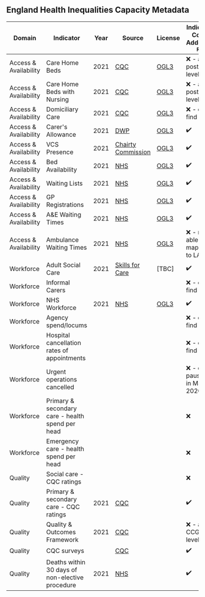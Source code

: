 ## England Health Inequalities Capacity Metadata

| Domain | Indicator | Year | Source | License | Indicator Code Added to `R/` | Data Added to `data/` |
| --- | --- | --- | --- | --- | --- | --- |
| Access & Availability | Care Home Beds | 2021 | [CQC](https://www.cqc.org.uk/about-us/transparency/using-cqc-data#directory) | [OGL3](https://www.nationalarchives.gov.uk/doc/open-government-licence/version/3/) | :x: - at postcode level | :x: |
| Access & Availability | Care Home Beds with Nursing | 2021 | [CQC](https://www.cqc.org.uk/about-us/transparency/using-cqc-data#directory) | [OGL3](https://www.nationalarchives.gov.uk/doc/open-government-licence/version/3/) | :x: - at postcode level | :x:  |
| Access & Availability | Domiciliary Care | 2021 | [CQC](https://www.cqc.org.uk/about-us/transparency/using-cqc-data#directory) | [OGL3](https://www.nationalarchives.gov.uk/doc/open-government-licence/version/3/) | :x: - can't find data  | :x: |
| Access & Availability | Carer's Allowance | 2021 | [DWP](https://www.gov.uk/government/collections/dwp-statistical-summaries) | [OGL3](https://www.nationalarchives.gov.uk/doc/open-government-licence/version/3/) | :heavy_check_mark: | :heavy_check_mark: |
| Access & Availability | VCS Presence | 2021 | [Chairty Commission](https://register-of-charities.charitycommission.gov.uk/register/full-register-download)  | [OGL3](https://www.nationalarchives.gov.uk/doc/open-government-licence/version/3/) | :heavy_check_mark: | :heavy_check_mark: |
| Access & Availability | Bed Availability | 2021 | [NHS](https://www.england.nhs.uk/statistics/statistical-work-areas/bed-availability-and-occupancy/) | [OGL3](https://www.nationalarchives.gov.uk/doc/open-government-licence/version/3/) | :heavy_check_mark: | :heavy_check_mark: |
| Access & Availability | Waiting Lists | 2021 | [NHS](https://www.england.nhs.uk/statistics/statistical-work-areas/diagnostics-waiting-times-and-activity/) | [OGL3](https://www.nationalarchives.gov.uk/doc/open-government-licence/version/3/) | :heavy_check_mark:  |:heavy_check_mark:  |
| Access & Availability | GP Registrations | 2021 | [NHS](https://digital.nhs.uk/data-and-information/publications/statistical/patients-registered-at-a-gp-practice/october-2021) | [OGL3](https://digital.nhs.uk/about-nhs-digital/terms-and-conditions#8-your-use-of-nhs-digital-content) | :heavy_check_mark: | :heavy_check_mark:  |
| Access & Availability | A&E Waiting Times | 2021 | [NHS](https://www.england.nhs.uk/statistics/statistical-work-areas/ae-waiting-times-and-activity/) | [OGL3](https://www.nationalarchives.gov.uk/doc/open-government-licence/version/3/) | :heavy_check_mark: | :heavy_check_mark:  |
| Access & Availability | Ambulance Waiting Times | 2021 | [NHS](https://www.england.nhs.uk/statistics/statistical-work-areas/ae-waiting-times-and-activity/) | [OGL3](https://www.nationalarchives.gov.uk/doc/open-government-licence/version/3/) | :x: - not able to map data to LAD | :x: |
| Workforce | Adult Social Care | 2021 | [Skills for Care](https://www.skillsforcare.org.uk/adult-social-care-workforce-data/Workforce-intelligence/publications/local-information/My-local-authority-area.aspx) | [TBC] | :heavy_check_mark: | :heavy_check_mark: |
| Workforce | Informal Carers |  |  |  | :x: - can't find data | :x: |
| Workforce | NHS Workforce | 2021 | [NHS](https://digital.nhs.uk/data-and-information/publications/statistical/nhs-workforce-statistics/may-2021) | [OGL3](https://digital.nhs.uk/about-nhs-digital/terms-and-conditions#8-your-use-of-nhs-digital-content)  | :heavy_check_mark: | :heavy_check_mark: |
| Workforce | Agency spend/locums |  |  |  | :x: - can't find data | :x: |
| Workforce | Hospital cancellation rates of appointments |  |  |  | :x: - can't find data | :x: |
| Workforce | Urgent operations cancelled |  |  |  | :x: - data paused in March 2020 | :x: |
| Workforce | Primary & secondary care - health spend per head |  |  |  | :x: | :x: |
| Workforce | Emergency care - health spend per head |  |  |  | :x: | :x: |
| Quality | Social care - CQC ratings |  |  |  | :x: | :x: |
| Quality | Primary & secondary care - CQC ratings | 2021 | [CQC](https://www.cqc.org.uk/about-us/transparency/using-cqc-data#directory) |  | :heavy_check_mark: | :heavy_check_mark: |
| Quality | Quality & Outcomes Framework| 2021 | [CQC](https://www.cqc.org.uk/about-us/transparency/using-cqc-data#directory) |  | :x: - at CCG/STP level | :x: |
| Quality | CQC surveys |  | [CQC](https://www.cqc.org.uk/publications/surveys/surveys) |  | :heavy_check_mark: | :heavy_check_mark: |
| Quality | Deaths within 30 days of non-elective procedure  | 2021 | [NHS](https://digital.nhs.uk/data-and-information/publications/statistical/shmi) |  | :heavy_check_mark: | :heavy_check_mark: |